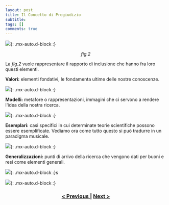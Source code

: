 ```yaml
---
layout: post
title: Il Concetto di Pregiudizio
subtitle:
tags: []
comments: true
---
```


![](https://velitch.github.io/velitch/assets/img/learn/il_paradigma_di_stockhausen/fig2.png){: .mx-auto.d-block :}
<p style="text-align:center"><i>fig.2</i></p>


La _fig.2_ vuole rappresentare il rapporto di inclusione che hanno fra loro questi elementi.


**Valori:** elementi fondativi, le fondamenta ultime delle nostre conoscenze.

![](https://velitch.github.io/velitch/assets/img/learn/il_paradigma_di_stockhausen/fig3_1.png){: .mx-auto.d-block :}

**Modelli:** metafore o rappresentazioni, immagini che ci servono a rendere l'idea della nostra ricerca.

![](https://velitch.github.io/velitch/assets/img/learn/il_paradigma_di_stockhausen/fig3_2.png){: .mx-auto.d-block :}

**Esemplari:** casi specifici in cui determinate teorie scientifiche possono essere esemplificate.
Vediamo ora come tutto questo si può tradurre in un paradigma musicale.

![](https://velitch.github.io/velitch/assets/img/learn/il_paradigma_di_stockhausen/fig4.png){: .mx-auto.d-block :}

**Generalizzazioni:** punti di arrivo della ricerca che vengono dati per buoni e resi come elementi generali.

![](https://velitch.github.io/velitch/assets/img/learn/il_paradigma_di_stockhausen/fig4_2.png){: .mx-auto.d-block :}s

![](https://velitch.github.io/velitch/assets/img/learn/il_paradigma_di_stockhausen/fig5.png){: .mx-auto.d-block :}



<h3 style="text-align:center">
<a href="https://velitch.github.io/velitch/2021-11-02-04_01_vibrazione_come_modello_universale/">< Previous </a>
|
<a href="https://velitch.github.io/velitch/2021-11-02-04_03_spirale/">Next ></a>
</h3>
